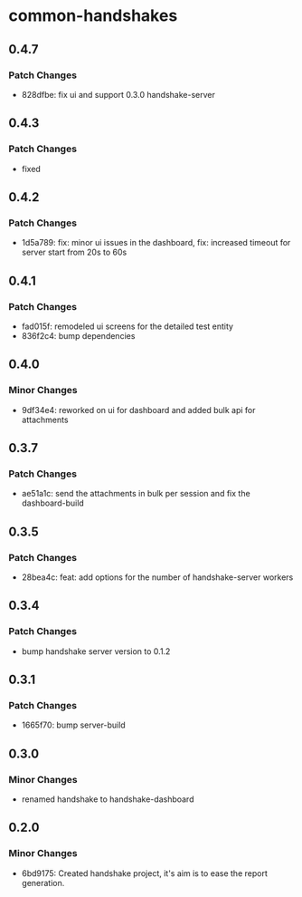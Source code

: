 # common-handshakes

## 0.4.7

### Patch Changes

- 828dfbe: fix ui and support 0.3.0 handshake-server

## 0.4.3

### Patch Changes

- fixed

## 0.4.2

### Patch Changes

- 1d5a789: fix: minor ui issues in the dashboard, fix: increased timeout for server start from 20s to 60s

## 0.4.1

### Patch Changes

- fad015f: remodeled ui screens for the detailed test entity
- 836f2c4: bump dependencies

## 0.4.0

### Minor Changes

- 9df34e4: reworked on ui for dashboard and added bulk api for attachments

## 0.3.7

### Patch Changes

- ae51a1c: send the attachments in bulk per session and fix the dashboard-build

## 0.3.5

### Patch Changes

- 28bea4c: feat: add options for the number of handshake-server workers

## 0.3.4

### Patch Changes

- bump handshake server version to 0.1.2

## 0.3.1

### Patch Changes

- 1665f70: bump server-build

## 0.3.0

### Minor Changes

- renamed handshake to handshake-dashboard

## 0.2.0

### Minor Changes

- 6bd9175: Created handshake project, it's aim is to ease the report generation.
